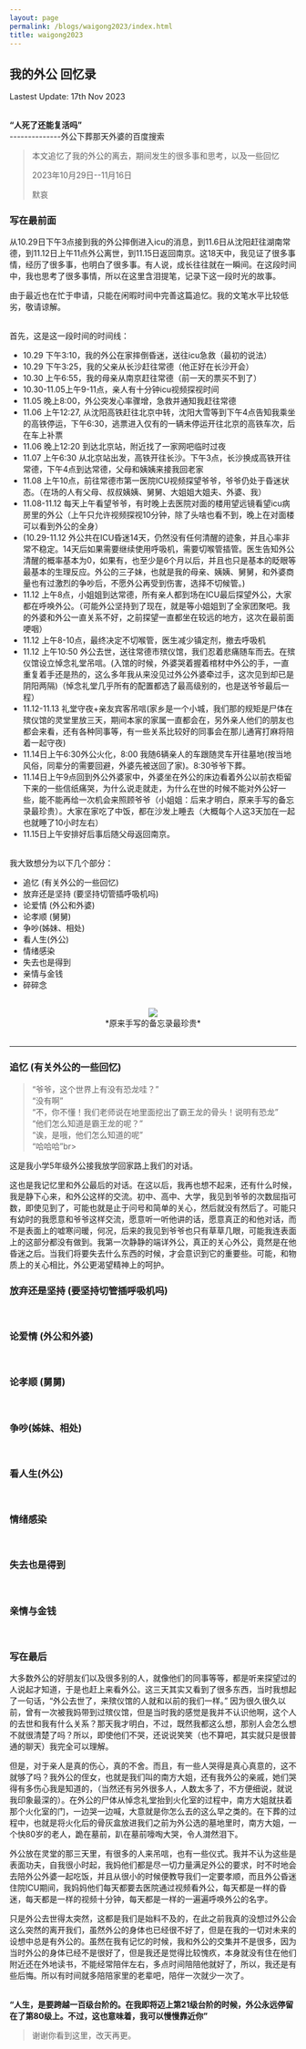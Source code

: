```yaml
---
layout: page
permalink: /blogs/waigong2023/index.html
title: waigong2023
---
```


## **我的外公** 回忆录

<p align="left">Lastest Update: 17th Nov 2023</p>

<br>**“人死了还能复活吗”**
<br>--------------外公下葬那天外婆的百度搜索
<br>

>
> 本文追忆了我的外公的离去，期间发生的很多事和思考，以及一些回忆
>
> 2023年10月29日--11月16日
>
> 默哀

### 写在最前面

从10.29日下午3点接到我的外公摔倒进入icu的消息，到11.6日从沈阳赶往湖南常德，到11.12日上午11点外公离世，到11.15日返回南京。这18天中，我见证了很多事情，经历了很多事，也明白了很多事。有人说，成长往往就在一瞬间。在这段时间中，我也思考了很多事情，所以在这里含泪提笔，记录下这一段时光的故事。

由于最近也在忙于申请，只能在闲暇时间中完善这篇追忆。我的文笔水平比较低劣，敬请谅解。

<br>首先，这是这一段时间的时间线：

- 10.29 下午3:10，我的外公在家摔倒昏迷，送往icu急救（最初的说法）
- 10.29 下午3:25，我的父亲从长沙赶往常德（他正好在长沙开会）
- 10.30 上午6:55，我的母亲从南京赶往常德（前一天的票买不到了）
- 10.30-11.05上午9-11点，亲人有十分钟icu视频探视时间
- 11.05 晚上8:00，外公突发心率骤增，急救并通知我赶往常德
- 11.06 上午12:27, 从沈阳高铁赶往北京中转，沈阳大雪等到下午4点告知我乘坐的高铁停运，下午6:30，逃票进入仅有的一辆未停运开往北京的高铁车次，后在车上补票
- 11.06 晚上12:20 到达北京站，附近找了一家网吧临时过夜
- 11.07 上午6:30 从北京站出发，高铁开往长沙。下午3点，长沙换成高铁开往常德，下午4点到达常德，父母和姨姨来接我回老家
- 11.08 上午10点，前往常德市第一医院ICU视频探望爷爷，爷爷仍处于昏迷状态。（在场的人有父母、叔叔姨姨、舅舅、大姐姐大姐夫、外婆、我）
- 11.08-11.12 每天上午看望爷爷，有时晚上去医院对面的楼用望远镜看望icu病房里的外公（上午只允许视频探视10分钟，除了头啥也看不到，晚上在对面楼可以看到外公的全身）
- (10.29-11.12 外公共在ICU昏迷14天，仍然没有任何清醒的迹象，并且心率非常不稳定。14天后如果需要继续使用呼吸机，需要切喉管插管。医生告知外公清醒的概率基本为0，如果有，也至少是6个月以后，并且也只是基本的眨眼等最基本的生理反应。外公的三子妹，也就是我的母亲、姨姨、舅舅，和外婆商量也有过激烈的争吵后，不愿外公再受到伤害，选择不切候管。)
- 11.12 上午8点，小姐姐到达常德，所有亲人都到场在ICU最后探望外公，大家都在呼唤外公。（可能外公坚持到了现在，就是等小姐姐到了全家团聚吧。我的外婆和外公一直关系不好，之前探望一直都坐在较远的地方，这次在最前面哽咽）
- 11.12 上午8-10点，最终决定不切喉管，医生减少镇定剂，撤去呼吸机
- 11.12 上午10:50 外公去世，送往常德市殡仪馆，我们忍着悲痛随车而去。在殡仪馆设立悼念礼堂吊唁。(入馆的时候，外婆哭着握着棺材中外公的手，一直重复着手还是热的，这么多年我从来没见过外公外婆牵过手，这次见到却已是阴阳两隔)（悼念礼堂几乎所有的配置都选了最高级别的，也是送爷爷最后一程）
- 11.12-11.13 礼堂守夜+亲友宾客吊唁(家乡是一个小城，我们那的规矩是尸体在殡仪馆的灵堂里放三天，期间本家的家属一直都会在，另外亲人他们的朋友也都会来看，还有各种同事等，有一些关系比较好的同事会在那儿通宵打麻将陪着一起守夜)
- 11.14日上午6:30外公火化，8:00 我随6辆亲人的车跟随灵车开往墓地(按当地风俗，同辈分的需要回避，外婆先被送回了家)。8:30爷爷下葬。
- 11.14日上午9点回到外公外婆家中，外婆坐在外公的床边看着外公以前衣柜留下来的一些信纸痛哭，为什么说走就走，为什么在世的时候不能对外公好一些，能不能再给一次机会来照顾爷爷（小姐姐：后来才明白，原来手写的备忘录最珍贵）。大家在家吃了中饭，都在沙发上睡去（大概每个人这3天加在一起也就睡了10小时左右）
- 11.15日上午安排好后事后随父母返回南京。


<br>我大致想分为以下几个部分：

- 追忆 (有关外公的一些回忆)
- 放弃还是坚持 (要坚持切管插呼吸机吗)
- 论爱情 (外公和外婆)
- 论孝顺 (舅舅)
- 争吵(姊妹、相处)
- 看人生(外公)
- 情绪感染
- 失去也是得到
- 亲情与金钱
- 碎碎念

<br>

<center>
<img src="/blogs/waigong2023.assets/yiwu.jpg">
</center>

<center>
*原来手写的备忘录最珍贵*
</center>

<br>



------
### 追忆 (有关外公的一些回忆)
>“爷爷，这个世界上有没有恐龙哇？”<br>
“没有啊”<br>
“不，你不懂！我们老师说在地里面挖出了霸王龙的骨头！说明有恐龙”<br>
“他们怎么知道是霸王龙的呢？”<br>
“诶，是哦，他们怎么知道的呢”<br>
>“哈哈哈”br>

这是我小学5年级外公接我放学回家路上我们的对话。<br>

这也是我记忆里和外公最后的对话。在这以后，我再也想不起来，还有什么时候，我是静下心来，和外公这样的交流。初中、高中、大学，我见到爷爷的次数屈指可数，即使见到了，可能也就是止于问号和简单的关心，然后就没有然后了。可能只有幼时的我愿意和爷爷这样交流，愿意听一听他讲的话，愿意真正的和他对话，而不是表面上的嘘寒问暖，何况，后来的我见到爷爷也只有草草几眼，可能我连表面上的这部分都没有做到。我第一次静静的端详外公，真正的关心外公，竟然是在他昏迷之后。当我们将要失去什么东西的时候，才会意识到它的重要些。可能，和物质上的关心相比，外公更渴望精神上的呵护。


### 放弃还是坚持 (要坚持切管插呼吸机吗)
<br>

### 论爱情 (外公和外婆)
<br>

### 论孝顺 (舅舅)
<br>

### 争吵(姊妹、相处)
<br>

### 看人生(外公)
<br>

### 情绪感染
<br>

### 失去也是得到
<br>

### 亲情与金钱
<br>

### 写在最后

大多数外公的好朋友们以及很多别的人，就像他们的同事等等，都是听来探望过的人说起才知道，于是也赶上来看外公。这三天其实又看到了很多东西，当时我想起了一句话，“外公去世了，来殡仪馆的人就和以前的我们一样。” 因为很久很久以前，曾有一次被我妈带到过殡仪馆，但是当时我的感觉是我并不认识他啊，这个人的去世和我有什么关系？那天我才明白，不过，既然我都这么想，那别人会怎么想不就很清楚了吗？所以，即使他们不哭，还说说笑笑（也不算吧，其实就只是很普通的聊天）我完全可以理解。

但是，对于亲人是真的伤心，真的不舍。而且，有一些人哭得是真心真意的，这不就够了吗？我外公的侄女，也就是我们叫的南方大姐，还有我外公的亲戚，她们哭得有多伤心我是知道的，（当然还有另外很多人，人数太多了，不方便细说，就说我印象最深的）。在外公的尸体从悼念礼堂抬到火化室的过程中，南方大姐就扶着那个火化室的门，一边哭一边喊，大意就是你怎么去的这么早之类的。在下葬的过程中，也就是将火化后的骨灰盒放进我们之前为外公选的墓地里时，南方大姐，一个快80岁的老人，跪在墓前，趴在墓前嚎啕大哭，令人潸然泪下。


外公放在灵堂的那三天里，有很多的人来吊唁，也有一些仪式。我并不认为这些是表面功夫，自我很小时起，我妈他们都是尽一切力量满足外公的要求，时不时地会去陪外公外婆一起吃饭，并且从很小的时候便教导我们一定要孝顺，而且外公昏迷住院ICU期间，我妈妈他们每天都要去医院通过视频看外公，每天都是一样的昏迷，每天都是一样的视频十分钟，每天都是一样的一遍遍呼唤外公的名字。

只是外公去世得太突然，这都是我们是始料不及的，在此之前我真的没想过外公会这么突然的离开我们，虽然外公的身体也已经很不好了，但是在我的一切对未来的设想中总是有外公的。虽然在我有记忆的时候，我和外公的交集并不是很多，因为当时外公的身体已经不是很好了，但是我还是觉得比较愧疚，本身就没有住在他们附近还在外地读书，不能经常陪伴左右，多点时间陪陪他就好了，所以，我还是有些后悔。所以有时间就多陪陪家里的老辈吧，陪伴一次就少一次了。



<br>**“人生，是要跨越一百级台阶的。在我即将迈上第21级台阶的时候，外公永远停留在了第80级上。不过，这也意味着，我可以慢慢靠近你”**
<br>

> 谢谢你看到这里，改天再更。


<!-- ### 关于暑研本身

就针对暑研来说，线下的体验绝对是更好、收获更多的。但**疫情影响**（担心新学期，学校不给进，隔离周期太长）；还有就是**实力太差**（没错就是菜，大二无paper无connection弱鸡，根本申不到实地暑研）

<br>所以最终选择走付费暑研这种野路子，虽然含金量不高，但胜在方便，不会打乱节奏。总之，从今年6月确定收到offer开始，到正式出成绩单（11月中旬），完整的流程大概是走了5个月。

<br>说回暑研本身，导师 Pietro Liò 是意大利人，在剑桥拿到了Msc学位，然后回意大利攻了**两个PhD** (Systems Dynamics & Theoretical Genetics)，而近几年他主要是做图神经网络和计算生物学。

<br>但就像同项目的朋友(wyc)在知乎上吐槽的，教授的英文口音确实是一言难尽，三节AI正课几乎听不懂——当然，一方面确实是口音的问题，但更多的是ML (机器学习) 经历的欠缺。不过，至少这次暑研在比较感兴趣的 **ML+IIoT** 领域，做了比较深入的文献综述，最后产出的 [Research Proposal](https://caihanlin.com/mypaper/IP/Proposal.pdf) 和 [Final Report](https://caihanlin.com/mypaper/202210camb.pdf) 在大三下的实习学期也给我带来了很大的便利。

<br>最后还要提到，暑研的 Supervisor 是 Liò 教授的二年级博士生，我们叫他Jerry学长——北邮本科，然后在 Sheffield 读了一年MSc，在PhD阶段来到了剑桥做Wireless和ML

<br>学长主要是负责给我们上 Practical（学术技能和ML入门）和 Supervision（项目辅导，给我们的课题进展提供建议）两门课，豪不夸张地说，这次暑研的质量与体验感，很大程度上都是靠Jerry学长撑起来的。

---

### 同期的故事

暑研的同期，把大二下学期搞的那篇 [IoT-System](https://caihanlin.com/mypaper/202208cenim.pdf) 的文章给投了，稀里糊涂中的某IEEE亚洲水会，虽然水的一批，但总算是有自己的第一篇文章。

<br>同时，大三学年停掉了一切学生工作之后，终于可以静下心来学习、读论文、做自己真正喜欢的事情了。大三上，拿到了本科生涯第1次专业第一（GPA3.97），开始做[第二篇文章](https://caihanlin.com/mypaper/202302ICAROB.pdf)并投稿，达到了舒适的**Work-Life-Balance**，总而言之，我逐渐达到了自己所向往的生活。

<br>而回过头来，这次Camb暑研的经历，也让我暂时是坚定了未来攻读PhD的念头。与此同时，受暑研同学（wyc, chx, wjy）的启发，也让我开始更多地关注海外机会——即后来的“海外暑研申请”，这个后面会再写一篇文章细谈。



------

### 关于暑研做的东西

最后还是想简单总结一下这次暑研做的东西：**RIGMS Testbed for IoT Cybersecurity Using Machine Learning Based Approach**

<br>整体思路很大程度上参考了这篇：SCADA System Testbed for Cybersecurity Research Using Machine Learning Approach（连标题都是模仿的，这个系列作者的工作可读性很强）

<br>总之，我们的工作是依照之前实现的 IoT-System 进行魔改，目的是把这个现成的System整合成一个Physical Testbed，然后对其实施定向多源安全攻击（Mutiple-Mixed-Attacks，通过现成的工具实施攻击，抓包也是现成的工具）

<br>进一步，在攻击过程中，捕捉Traffic Activities，提取Traffic Features，最后对数据进行挖掘分析、打标签并汇总，用于后续的训练测试。最后，我们选用了5个不同类型的ML模型来进行训练、测试验证。附上Abstract：

> This paper proposes a real-time intelligent garbage monitoring system (RIGMS) testbed for IoT cybersecurity research. The testbed is established by realistic devices in the physical world, which is a stage in the process of municipal waste disposal. Multiple-mix-attacks were conducted based on the testbed. During the attack scenarios, the network activities were analyzed, and the traffic features were extracted to design a representative RIGMS dataset for training and verifying the authenticity of the machine learning based models. In this paper, five advanced ML models were utilized to detect the cyber-attacks. Experiment results verified the feasibility of implementing learning based models to detect multiple-mix-attacks.

<br>最后上几张图吧：

<left>
<img src="/blogs/cambridge.assets/system.png">
</left>
*图3—Testbed的主要框架*

<left>
<img src="/blogs/cambridge.assets/flowchart.png">
</left>
*图5—训练测试的flow-chart*

<left>
<img src="/blogs/cambridge.assets/table.png">
</left>

*表9—最终跑出来的效果*

<left>
<img src="/blogs/cambridge.assets/results.png">
</left>
*图6—Matlab画的Acc对比图*



------

### 写在最后

最后是闲聊时间。

<br>这几天在知乎看到这么个题目：*# 如何看待广西自治区政府奖学金评审，广西大学推荐人选跨专业取得多项成果和发明专利，大学生真有这么厉害吗？*

<br>均分不到70，却有40+个项目...各种专利、软著（经查大部分都是并未得到授权的，反正都稀里糊涂填上去），这样的履历真的漂亮吗？评选出这样履历的学校们，真的光彩吗？

> “脚踏实地，脚踏实地啊，学弟学妹们”，人生是要跨越**100级**台阶的，而这**第1、2、3级**台阶走得多快，对于人生的整体而言，无足轻重。要明白，走得快并不代表走得远。

本科生进实验室，做paper，绝对是利大于弊的，即使是所谓的“灌水”——毕竟Q先生说过——“90%的数学论文都是...”——从这点出发，有paper至少能证明你科研的能力、激情与基本素养。

<br>但是，绝不要提倡**为了卷而卷的本科生科研**，不要涌入**“一切为了刷简历”**的囹圄当中。在 FZU-MIEC 的三年，我们见过太多一心为了刷履历、卷综测，最后落得身败名裂，两头空的家伙——读者朋友们，请一定勿忘初心呀。

<br>**“人生，是要跨越一百级台阶的。”**

<br>

------

### 后来的故事



> 谢谢你看到这里，改天再更。


 -->
